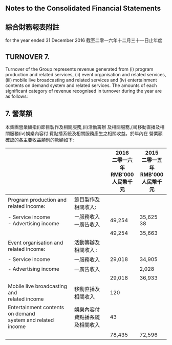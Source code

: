 ## Notes to the Consolidated Financial Statements

## 綜合財務報表附註

for the year ended 31 December 2016 截至二零一六年十二月三十一日止年度

## TURNOVER 7.

Turnover of the Group represents revenue generated from (i) program production and related services, (ii) event organisation and related services, (iii) mobile live broadcasting and related services and (iv) entertainment contents on demand system and related services. The amounts of each significant category of revenue recognised in turnover during the year are as follows:

## 7. 營業額

本集團營業額指(i)節目製作及相關服務,(ii)活動籌辦 及相關服務,(iii)移動直播及相關服務(iv)娛樂內容付 費點播系統及相關服務產生之相關收益。於年內在 營業額確認的各主要收益類別的款額如下:

|                                                               |                     | 2016<br>二零一六年<br>RMB'000<br>人民幣千元 | 2015<br>二零一五年<br>RMB'000<br>人民幣千元 |
|---------------------------------------------------------------|---------------------|-----------------------------------|-----------------------------------|
| Program production and<br>related income:                     | 節目製作及相關收入:          |                                   |                                   |
| - Service income<br>- Advertising income                      | ー服務收入<br>一廣告收入      | 49,254                            | 35,625<br>38                      |
|                                                               |                     | 49,254                            | 35,663                            |
| Event organisation and<br>related income:                     | 活動籌辦及相關收入 :         |                                   |                                   |
| - Service income                                              | 一服務收入               | 29,018                            | 34,905                            |
| - Advertising income                                          | 一廣告收入               |                                   | 2,028                             |
|                                                               |                     | 29,018                            | 36,933                            |
| Mobile live broadcasting and<br>related income                | 移動直播及相關收入           | 120                               |                                   |
| Entertainment contents on demand<br>system and related income | 娛樂內容付費點播系統<br>及相關收入 | 43                                |                                   |
|                                                               |                     | 78,435                            | 72,596                            |